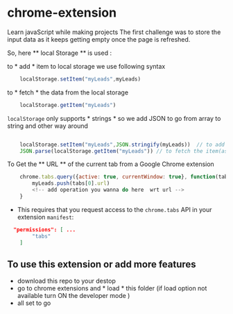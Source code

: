 # chrome-extension

Learn javaScript while making projects 
The first challenge was to store the input data as it keeps getting empty once the page is refreshed.

So, here ** local Storage ** is used :

to * add * item to local storage we use following syntax
```javascript
    localStorage.setItem("myLeads",myLeads)
```

to * fetch * the data from the local storage
```javascript
    localStorage.getItem("myLeads")
```

`localStorage` only supports * strings *
so we add JSON to go from array to string and other way around
```javascript

    localStorage.setItem("myLeads",JSON.stringify(myLeads))  // to add item(as string) to localStorage 
    JSON.parse(localStorage.getItem("myLeads")) // to fetch the item(as array) from localStorage

```

To Get the ** URL ** of the current tab from a Google Chrome extension

```javascript
    chrome.tabs.query({active: true, currentWindow: true}, function(tabs){
        myLeads.push(tabs[0].url)
        <!-- add operation you wanna do here  wrt url -->
    }
```
-  This requires that you request access to the `chrome.tabs` API in your extension `manifest`:
```json
  "permissions": [ ...
        "tabs"
    ] 
```

## To use this extension or add more features
 
   - download this repo to your destop 
   - go to chrome extensions and * load * this folder (if load option not available turn ON the developer mode )
   - all set to go